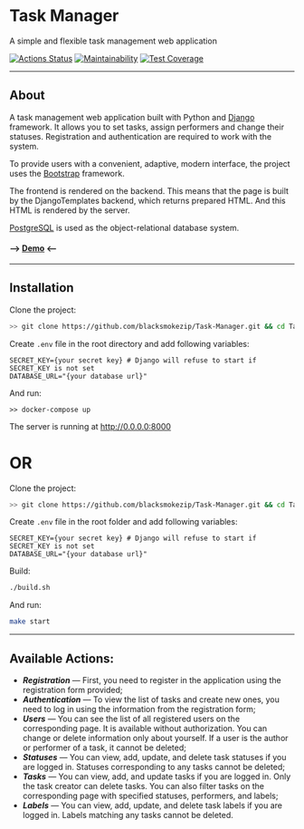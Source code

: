 <h1>Task Manager</h1>

<p>
A simple and flexible task management web application
</p>

[![Actions Status](https://github.com/blacksmokezip/python-project-52/actions/workflows/hexlet-check.yml/badge.svg)](https://github.com/blacksmokezip/python-project-52/actions)
[![Maintainability](https://api.codeclimate.com/v1/badges/9c9b7618329e7e594079/maintainability)](https://codeclimate.com/github/blacksmokezip/python-project-52/maintainability)
[![Test Coverage](https://api.codeclimate.com/v1/badges/9c9b7618329e7e594079/test_coverage)](https://codeclimate.com/github/blacksmokezip/python-project-52/test_coverage)

---

## About

A task management web application built with Python and [Django](https://www.djangoproject.com/) framework. It allows you to set tasks, assign performers and change their statuses. Registration and authentication are required to work with the system.

To provide users with a convenient, adaptive, modern interface, the project uses the [Bootstrap](https://getbootstrap.com/) framework.

The frontend is rendered on the backend. This means that the page is built by the DjangoTemplates backend, which returns prepared HTML. And this HTML is rendered by the server.

[PostgreSQL](https://www.postgresql.org/) is used as the object-relational database system.

#### --> [Demo](https://task-manager-crsd.onrender.com) <--

---

## Installation

Clone the project:
```bash
>> git clone https://github.com/blacksmokezip/Task-Manager.git && cd Task-Manager
```
Create `.env` file in the root directory and add following variables:
```dotenv
SECRET_KEY={your secret key} # Django will refuse to start if SECRET_KEY is not set
DATABASE_URL="{your database url}"
```
And run:
```shell
>> docker-compose up
```
The server is running at http://0.0.0.0:8000

# OR

Clone the project:
```bash
>> git clone https://github.com/blacksmokezip/Task-Manager.git && cd Task-Manager
```
Create `.env` file in the root folder and add following variables:
```dotenv
SECRET_KEY={your secret key} # Django will refuse to start if SECRET_KEY is not set
DATABASE_URL="{your database url}"
```
Build:
```bash
./build.sh
```
And run:
```bash
make start
```

---

## Available Actions:

- **_Registration_** — First, you need to register in the application using the registration form provided;
- **_Authentication_** — To view the list of tasks and create new ones, you need to log in using the information from the registration form;
- **_Users_** — You can see the list of all registered users on the corresponding page. It is available without authorization. You can change or delete information only about yourself. If a user is the author or performer of a task, it cannot be deleted;
- **_Statuses_** — You can view, add, update, and delete task statuses if you are logged in. Statuses corresponding to any tasks cannot be deleted;
- **_Tasks_** — You can view, add, and update tasks if you are logged in. Only the task creator can delete tasks. You can also filter tasks on the corresponding page with specified statuses, performers, and labels;
- **_Labels_** — You can view, add, update, and delete task labels if you are logged in. Labels matching any tasks cannot be deleted.

